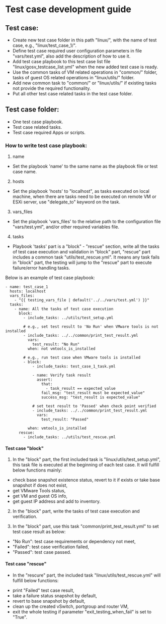 # Test case development guide

## Test case:
- Create new test case folder in this path "linux/", with the name of test case, e.g., "linux/test_case_1/".
- Define test case required user configuration parameters in file "vars/test.yml", also add the description of how to use it.
- Add test case playbook to this test case list file "linux/gosv_testcase_list.yml" when the new added test case is ready.
- Use the common tasks of VM related operations in "common/" folder, tasks of guest OS related operations in "linux/utils/" folder.
- Add new common task to "common/" or "linux/utils/" if existing tasks not provide the required functionality.
- Put all other test case related tasks in the test case folder.

## Test case folder:
- One test case playbook.
- Test case related tasks.
- Test case required Apps or scripts.

### How to write test case playbook:
1. name
- Set the playbook 'name' to the same name as the playbook file or test case name.
2. hosts
- Set the playbook 'hosts' to "localhost", as tasks executed on local machine, when there are tasks need to be executed on remote VM or ESXi server, use "delegate_to" keyword on the task.
3. vars_files
- Set the playbook 'vars_files' to the relative path to the configuration file "vars/test.yml", and/or other required variables file.
4. tasks
- Playbook 'tasks' part is a "block" - "rescue" section, write all the tasks of test case execution and validation in "block" part, "rescue" part includes a common task "utils/test_rescue.yml". It means any task fails in "block" part, the testing will jump to the "rescue" part to execute failure/error handling tasks.

Below is an example of test case playbook:
```
- name: test_case_1
  hosts: localhost
  vars_files:
    - "{{ testing_vars_file | default('../../vars/test.yml') }}"
  tasks:
    - name: All the tasks of test case execution
      block:
        - include_tasks: ../utils/test_setup.yml

        # e.g., set test result to 'No Run' when VMware tools is not installed
        - include_tasks: ../../common/print_test_result.yml
          vars:
            test_result: "No Run"
          when: not vmtools_is_installed

        # e.g., run test case when VMware tools is installed
        - block: 
            - include_tasks: test_case_1_task.yml
            
            - name: Verify task result
              assert:
                that:
                  - task_result == expected_value
                fail_msg: "test_result must be expected_value"
                success_msg: "test_result is expected_value"

            # set test result to 'Passed' when check point verified
            - include_tasks: ../../common/print_test_result.yml
              vars:
                test_result: "Passed"

          when: vmtools_is_installed
      rescue:
        - include_tasks: ../utils/test_rescue.yml
```

#### Test case "block"
1. In the "block" part, the first included task is "linux/utils/test_setup.yml", this task file is executed at the beginning of each test case. It will fulfill below functions mainly:
* check base snapshot existence status, revert to it if exists or take base snapshot if does not exist,
* get VMware Tools status,
* get VM and guest OS info,
* get guest IP address and add to inventory.

2. In the "block" part, write the tasks of test case execution and verification.

3. In the "block" part, use this task "common/print_test_result.yml" to set test case result as below:
* "No Run": test case requirements or dependency not meet, 
* "Failed": test case verification failed,
* "Passed": test case passed.

#### Test case "rescue"
- In the "rescure" part, the included task "linux/utils/test_rescue.yml" will fulfill below functions:
* print "Failed" test case result,
* take a failure status snapshot by default,
* revert to base snapshot by default,
* clean up the created vSwitch, portgroup and router VM,
* exit the whole testing if parameter "exit_testing_when_fail" is set to "True".
